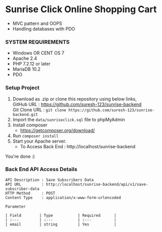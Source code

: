 # Sunrise Click Online Shopping Cart
 
- MVC pattern and OOPS
- Handling databases with PDO

### SYSTEM REQUIREMENTS
- Windows OR CENT OS 7
- Apache 2.4
- PHP 7.2.12 or later
- MariaDB 10.2
- PDO

### Setup Project

1. Download as .zip or clone this repository using below links,  
    GitHub URL    : https://github.com/suresh-123/sunrise-backend <br/>
    Git Clone URL : `git clone https://github.com/suresh-123/sunrise-backend.git`  
2. Import the `data/sunriseclick.sql` file to phpMyAdmin
3. Install composer  
    - https://getcomposer.org/download/
4. Run `composer install`
5. Start your Apache server.
    - To Access Back End   : http://localhost/sunrise-backend

You're done :)

### Back End API Access Details

```console
API Description : Save Subscribers Data
API URL         : http://localhost/sunrise-backend/api/v1/save-subscriber-data
HTTP Method     : POST
Content Type    : application/x-www-form-urlencoded

Parameter

| Field        | Type           | Required      |
| :---         | :---           | :---          |
| email        | string         | Yes           |

```
